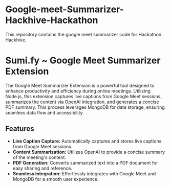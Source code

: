# Google-meet-Summarizer-Hackhive-Hackathon
This repository contains the google meet summarizer code for Hackathon Hackhive.

# Sumi.fy ~ Google Meet Summarizer Extension 

The Google Meet Summarizer Extension is a powerful tool designed to enhance productivity and efficiency during online meetings. Utilizing Node.js, this extension captures live captions from Google Meet sessions, summarizes the content via OpenAI integration, and generates a concise PDF summary. This process leverages MongoDB for data storage, ensuring seamless data flow and accessibility.

## Features

- **Live Caption Capture:** Automatically captures and stores live captions from Google Meet sessions.
- **Content Summarization:** Utilizes OpenAI to provide a concise summary of the meeting's content.
- **PDF Generation:** Converts summarized text into a PDF document for easy sharing and reference.
- **Seamless Integration:** Effortlessly integrates with Google Meet and MongoDB for a smooth user experience.
